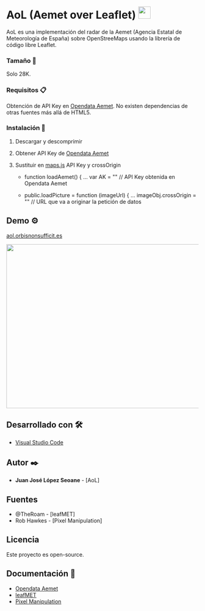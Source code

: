 # AoL (Aemet over Leaflet) <img src="https://user-images.githubusercontent.com/91427246/197046316-dd3fac5c-ffb9-47cc-b8d8-ecb06f2d0e42.png" width="32" height="32">


AoL es una implementación del radar de la Aemet (Agencia Estatal de Meteorología de España) sobre OpenStreeMaps usando la librería de código libre Leaflet.

### Tamaño :straight_ruler:

Solo 28K.

### Requisitos 📋

Obtención de API Key en [Opendata Aemet](https://opendata.aemet.es/centrodedescargas/inicio).
No existen dependencias de otras fuentes más allá de HTML5.

### Instalación 🔧

1. Descargar y descomprimir  
2. Obtener API Key de [Opendata Aemet](https://opendata.aemet.es/centrodedescargas/inicio)  
3. Sustituir en [maps.js](https://github.com/bebezno/AoL/js/maps.js) API Key y crossOrigin
    
    * function loadAemet() {  ...
	    var AK = "" // API Key obtenida en Opendata Aemet

    * public.loadPicture = function (imageUrl) { ...
      imageObj.crossOrigin = "" // URL que va a originar la petición de datos

## Demo ⚙️

[aol.orbisnonsufficit.es](https://aol.orbisnonsufficit.es/)

<img src="https://user-images.githubusercontent.com/91427246/197034915-ce122497-bea6-48b2-9e65-2d8af3a73e91.png" width="635" height="430">

## Desarrollado con 🛠️

* [Visual Studio Code](https://code.visualstudio.com/)

## Autor ✒️

* **Juan José López Seoane** - [AoL]

## Fuentes

* @TheRoam - [leafMET]
* Rob Hawkes - [Pixel Manipulation]

## Licencia

Este proyecto es open-source.

## Documentación 📄

* [Opendata Aemet](https://opendata.aemet.es/centrodedescargas/inicio)
* [leafMET](https://github.com/TheRoam/leafMET)
* [Pixel Manipulation](https://code.tutsplus.com/es/tutorials/canvas-from-scratch-pixel-manipulation--net-20573)
